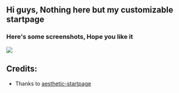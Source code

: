 ## Hi guys, Nothing here but my customizable startpage
### Here's some screenshots, Hope you like it 

![](https://raw.githubusercontent.com/iamverysimp1e/startpage/aesthetic/Screenshots/screenshot.png)

## Credits: 
- Thanks to [aesthetic-startpage](https://github.com/Nainish-Rai/Aesthetic-Startpage)
